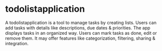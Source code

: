 # todolistapplication
A todolistapplication is a tool to manage tasks by creating lists. Users can add tasks with details like descriptions, due dates &amp; priorities. The app displays tasks in an organized way. Users can mark tasks as done, edit or remove them. It may offer features like categorization, filtering, sharing &amp; integration. 
